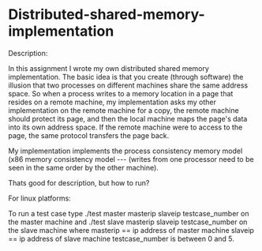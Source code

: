 Distributed-shared-memory-implementation
========================================

Description:
    
In this assignment I wrote my own distributed shared memory
implementation.  The basic idea is that you create (through software)
the illusion that two processes on different machines share the same
address space.  So when a process writes to a memory location in a
page that resides on a remote machine, my implementation asks
my other implementation on the remote machine for a copy, the remote
machine should protect its page, and then the local machine maps
the page's data into its own address space.  If the remote machine
were to access to the page, the same protocol transfers the page
back.
    
My implementation implements the process consistency memory
model (x86 memory consistency model --- (writes from one processor need
to be seen in the same order by the other machine). 

Thats good for description, but how to run?

For linux platforms:
 
To run a test case type
./test master masterip slaveip testcase_number   on the master machine and
./test slave masterip slaveip testcase_number   on the slave machine where
masterip == ip address of master machine
slaveip == ip address of slave machine
testcase_number is between 0 and 5.

